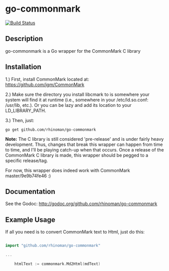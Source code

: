 go-commonmark
=======


[![Build Status](https://travis-ci.org/rhinoman/go-commonmark.svg?branch=master)](https://travis-ci.org/rhinoman/go-commonmark)

Description
-----------

go-commonmark is a Go wrapper for the CommonMark C library


Installation
------------

1.) First, install CommonMark located at: https://github.com/jgm/CommonMark

2.) Make sure the directory you install libcmark to is somewhere your system will find it at runtime (i.e., somewhere in your /etc/ld.so.conf: /usr/lib, etc.).  Or you can be lazy and add its location to your LD_LIBRARY_PATH. 

3.) Then, just:

```
go get github.com/rhinoman/go-commonmark
```

**Note:**  The C library is still considered 'pre-release' and is under fairly heavy development.  Thus, changes that break this wrapper can happen from time to time, and I'll be playing catch-up when that occurs.  Once a release of the CommonMark C library is made, this wrapper should be pegged to a specific release/tag.

For now, this wrapper does indeed work with CommonMark master/9e9b74fe46 :)

Documentation
-------------

See the Godoc: http://godoc.org/github.com/rhinoman/go-commonmark


Example Usage
-------------
If all you need is to convert CommonMark text to Html, just do this:

```go

import "github.com/rhinoman/go-commonmark"

...

	htmlText := commonmark.Md2Html(mdText)  

```
